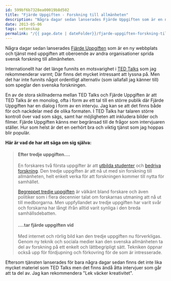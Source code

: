```yaml
---
id: 599bf6b7328ea00019b8d502
title: "Fjärde Uppgiften - Forskning till allmänheten"
description: "Några dagar sedan lanserades Fjärde Uppgiften som är en ny webbplats och tjänst med uppgiften att oberoende av andra organisationer sprida…"
date: 2013-05-06
tags: vetenskap
permalink: "/{{ page.date | dateFolder}}/fjarde-uppgiften-forskning-till-allmanheten/index.html"  
---
```


Några dagar sedan lanserades [Fjärde Uppgiften](http://fjardeuppgiften.se/ "Fjärde Uppgiften - Forskning till allmänheten") som är en ny webbplats och tjänst med uppgiften att oberoende av andra organisationer sprida svensk forskning till allmänheten.

Internationellt har det länge funnits en motsvarighet i [TED Talks](http://www.ted.com/talks "TED Talks") som jag rekommenderar varmt; Där finns det mycket intressant att lyssna på. Men det har inte funnits något ordentligt alternativ (som iallafall jag känner till) som speglar den svenska forskningen.

En av de stora skillnaderna mellan TED Talks och Fjärde Uppgiften är att TED Talks är en monolog, ofta i form av ett tal till en större publik där Fjärde Uppgiften har en dialog i form av en intervju. Jag kan se att det finns både för och nackdelar med de olika formaten. I TED Talks har talaren större kontroll över vad som sägs, samt har möjligheten att inkludera bilder och filmer. Fjärde Uppgiften känns mer begränsad till de frågor som intervjuaren ställer. Hur som helst är det en oerhört bra och viktig tjänst som jag hoppas blir populär.

**Här är vad de har att säga om sig själva:**

> #### Efter tredje uppgiften….
>
> En forskares två första uppgifter är att [utbilda studenter](http://sv.wikipedia.org/wiki/Utbildning "Utbildning på Wikipedia") och [bedriva forskning](http://sv.wikipedia.org/wiki/Forskning "Forskning på Wikipedia"). Den tredje uppgiften är att nå ut med sin forskning till allmänheten, helt enkelt verka för att forskningen kommer till nytta för samhället.
>
> [Begreppet tredje uppgiften](http://sv.wikipedia.org/wiki/Tredje_uppgiften "Tredje uppgiften på Wikipedia") är välkänt bland forskare och även politiker som i flera decennier talat om forskarnas utmaning att nå ut till medborgarna. Men uppfyllandet av tredje uppgiften har varit svår och forskarna har långt ifrån alltid varit synliga i den breda samhällsdebatten.
>
> #### ….tar fjärde uppgiften vid
>
> Med internet och rörlig bild kan den tredje uppgiften nu förverkligas. Genom ny teknik och sociala medier kan den svenska allmänheten ta del av forskning på ett enkelt och lättbegripligt sätt. Tekniken öppnar också upp för fördjupning och förkovring för de som är intresserade.

Eftersom tjänsten lanserades för bara några dagar sedan finns det inte lika mycket materiel som TED Talks men det finns ändå åtta intervjuer som går att ta del av. Jag kan rekommendera "Lek väcker kreativitet".
